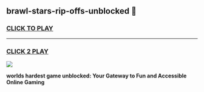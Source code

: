 
## brawl-stars-rip-offs-unblocked 👋
<h3>
<a href="https://premium.freeplayer.one?title=brawl-stars-rip-offs-unblocked&ref=14F">CLICK TO PLAY</a></h3>
<hr>

<h3>
<a href="https://premium.freeplayer.one?title=brawl-stars-rip-offs-unblocked&ref=14F">CLICK 2 PLAY</a>
  
</h3>

<a href="https://premium.freeplayer.one?title=brawl-stars-rip-offs-unblocked&ref=12F/"><img src="https://clearcache.store/games.png"></a>


**worlds hardest game unblocked: Your Gateway to Fun and Accessible Online Gaming**
